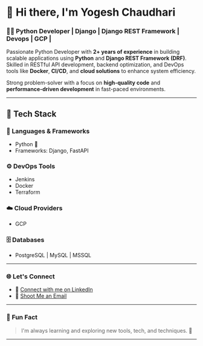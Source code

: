 # 👋 Hi there, I'm Yogesh Chaudhari

### 🧑‍💻 Python Developer | Django | Django REST Framework | Devops | GCP |

Passionate Python Developer with **2+ years of experience** in building scalable applications using **Python** and **Django REST Framework (DRF)**. Skilled in RESTful API development, backend optimization, and DevOps tools like **Docker**, **CI/CD**, and **cloud solutions** to enhance system efficiency.

Strong problem-solver with a focus on **high-quality code** and **performance-driven development** in fast-paced environments.

---

## 🔧 Tech Stack

### 🧠 Languages & Frameworks
- Python 🐍
- Frameworks: Django, FastAPI

### ⚙️ DevOps Tools
- Jenkins
- Docker
- Terraform

### ☁️ Cloud Providers
- GCP

### 🗄️ Databases
- PostgreSQL | MySQL | MSSQL

---

### 🌐 Let's Connect

- 💼 [Connect with me on LinkedIn](https://www.linkedin.com/in/-yog/)
- 📧 [Shoot Me an Email](mailto:yochaudhari2002@gmail.com)

---

### 🧩 Fun Fact
> I'm always learning and exploring new tools, tech, and techniques. 🚀

---
